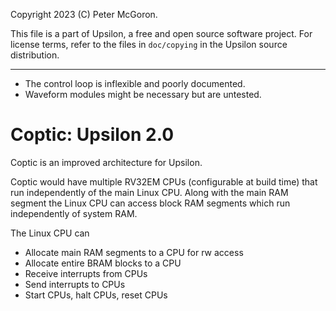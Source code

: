 Copyright 2023 (C) Peter McGoron.

This file is a part of Upsilon, a free and open source software project.
For license terms, refer to the files in `doc/copying` in the Upsilon 
source distribution.

__________________________________________________________________________

* The control loop is inflexible and poorly documented.
* Waveform modules might be necessary but are untested.

# Coptic: Upsilon 2.0

Coptic is an improved architecture for Upsilon.

Coptic would have multiple RV32EM CPUs (configurable at build time) that
run independently of the main Linux CPU. Along with the main RAM segment
the Linux CPU can access block RAM segments which run independently of
system RAM.

The Linux CPU can

* Allocate main RAM segments to a CPU for rw access
* Allocate entire BRAM blocks to a CPU
* Receive interrupts from CPUs
* Send interrupts to CPUs
* Start CPUs, halt CPUs, reset CPUs
